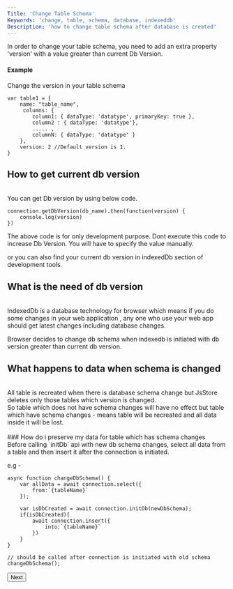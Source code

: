 ```yaml
---
Title: 'Change Table Schema'
Keywords: 'change, table, schema, database, indexeddb'
Description: 'how to change table schema after database is created'
---
```


In order to change your table schema, you need to add an extra property 'version' with a value greater than current Db Version.

#### Example

Change the version in your table schema

```
var table1 = {
    name: "table_name",
     columns: {
        column1: { dataType: 'datatype', primaryKey: true },
        column2 : { dataType: 'datatype'},
        ..... ,
        columnN: { dataType: 'datatype' }
    },
    version: 2 //Default version is 1.
}
```

## How to get current db version

<br>
You can get Db version by using below code.

```
connection.getDbVersion(db_name).then(function(version) {
    console.log(version)
})
```

The above code is for only development purpose. Dont execute this code to increase Db Version. You will have to specify the value manually.

or you can also find your current db version in indexedDb section of development tools.

## What is the need of db version

<br>
IndexedDb is a database technology for browser which means if you do some changes in your web application , any one who use your web app should get latest changes including database changes.

Browser decides to change db schema when indexedb is initiated with db version greater than current db version.

## What happens to data when schema is changed

<br>
All table is recreated when there is database schema change but JsStore deletes only those tables which version is changed.

<div class="highlight">
So table which does not have schema changes will have no effect but table which have schema changes - means table will be recreated and all data inside it will be lost.
</div>
<br>
### How do i preserve my data for table which has schema changes
<br>
Before calling `initDb` api with new db schema changes, select all data from a table and then insert it after the connection is initiated.

e.g -

```
async function changeDbSchema() {
    var allData = await connection.select({
        from:`{tableName}`
    });

    var isDbCreated = await connection.initDb(newDbSchema);
    if(isDbCreated){
        await connection.insert({
            into:`{tableName}`
        })
    }
}

// should be called after connection is initiated with old schema
changeDbSchema();

```

<p class="margin-top-40px center-align">
    <button class="btn info btnNext">Next</button>
</p>
